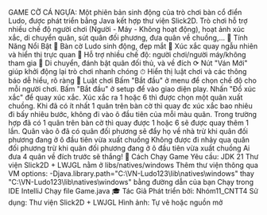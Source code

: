 GAME CỜ CÁ NGỰA: Một phiên bản sinh động của trò chơi bàn cổ điển Ludo, được phát triển bằng Java kết hợp thư viện Slick2D. 
Trò chơi hỗ trợ nhiều chế độ người chơi (Người - Máy - Không hoạt động), hoạt ảnh xúc xắc, di chuyển quân, sút quân đối phương, đưa quân về chuồng,...
🚀 Tính Năng Nổi Bật
    🎨 Bàn cờ Ludo sinh động, đẹp mắt
    🎲 Xúc xắc quay ngẫu nhiên và hiển thị trực quan
    🧠 Hỗ trợ nhiều chế độ: người chơi/người máy/không tham gia
    🚗 Di chuyển, đánh bật quân đối thủ, và về đích
    ⟳ Nút "Ván Mới" giúp khởi động lại trò chơi nhanh chóng
    ⏱ Hiển thị luật chơi và các thông báo dễ hiểu, rõ ràng
📝 Luật chơi
    Bấm "Bắt đầu" ở menu để chọn chế độ cho mỗi người chơi.
    Bấm "Bắt đầu" ở setup để vào giao diện play.
    Nhấn "Đổ xúc xắc" để quay xúc xắc.
    Xúc xắc ra 1 hoặc 6 thì được chọn một quân xuất chuồng.
    Khi đã có ít nhất 1 quân trên bàn cờ thì quay đc xúc xắc bao nhiêu đi bấy nhiêu bước, không đi vào ô đầu tiên của mỗi màu quân.
    Trong trường hợp đã có 1 quân trên bàn cờ thì quay được 1 hoặc 6 sẽ được quay thêm 1 lần.
    Quân vào ô đã có quân đối phương sẽ đẩy họ về nhà trừ khi quân đối phương đang ở ô đầu tiên vừa xuất chuồng
    Không được đi nhảy qua quân đối phương trừ khi quân đối phương đang ở ô đầu tiên vừa xuất chuồng
    Ai đưa 4 quân về đích trước sẽ thắng!
🚮 Cách Chạy Game
    Yêu cầu: JDK 21
    Thư viện Slick2D + LWJGL nằm ở libs/natives/windows
    Thêm thư viện thông qua VM options: -Djava.library.path="C:\VN-Ludo123\lib\natives\windows" thay "C:\VN-Ludo123\lib\natives\windows" bằng đường dẫn của bạn
    Chạy trong IDE IntelliJ
    Chạy file Game.java
🎓 Tác Giả
    Phát triển bởi: Nhóm11_CNTT4
    Sử dụng: Thư viện Slick2D + LWJGL
    Hình ảnh: Tự vẽ hoặc nguồn mở
